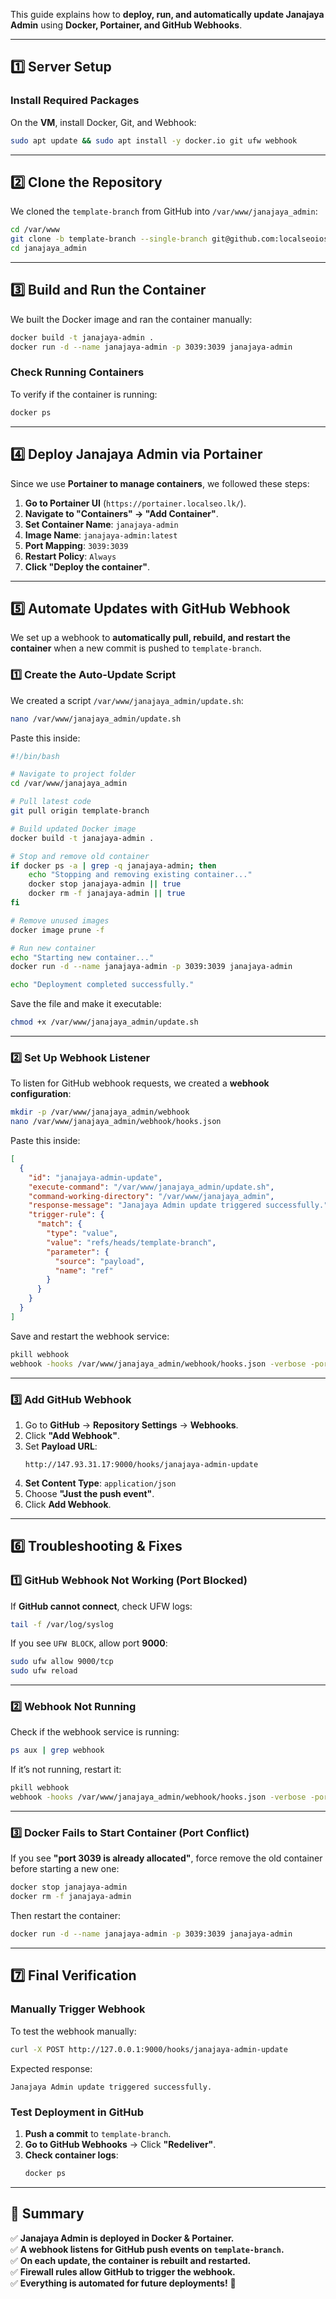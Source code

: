 

This guide explains how to **deploy, run, and automatically update Janajaya Admin** using **Docker, Portainer, and GitHub Webhooks**.

---

## **1️⃣ Server Setup**
### **Install Required Packages**
On the **VM**, install Docker, Git, and Webhook:
```bash
sudo apt update && sudo apt install -y docker.io git ufw webhook
```

---

## **2️⃣ Clone the Repository**
We cloned the `template-branch` from GitHub into `/var/www/janajaya_admin`:
```bash
cd /var/www
git clone -b template-branch --single-branch git@github.com:localseoios/janajaya_admin.git
cd janajaya_admin
```

---

## **3️⃣ Build and Run the Container**
We built the Docker image and ran the container manually:
```bash
docker build -t janajaya-admin .
docker run -d --name janajaya-admin -p 3039:3039 janajaya-admin
```

### **Check Running Containers**
To verify if the container is running:
```bash
docker ps
```

---

## **4️⃣ Deploy Janajaya Admin via Portainer**
Since we use **Portainer to manage containers**, we followed these steps:
1. **Go to Portainer UI** (`https://portainer.localseo.lk/`).
2. **Navigate to "Containers" → "Add Container"**.
3. **Set Container Name**: `janajaya-admin`
4. **Image Name**: `janajaya-admin:latest`
5. **Port Mapping**: `3039:3039`
6. **Restart Policy**: `Always`
7. **Click "Deploy the container"**.

---

## **5️⃣ Automate Updates with GitHub Webhook**
We set up a webhook to **automatically pull, rebuild, and restart the container** when a new commit is pushed to `template-branch`.

### **1️⃣ Create the Auto-Update Script**
We created a script `/var/www/janajaya_admin/update.sh`:
```bash
nano /var/www/janajaya_admin/update.sh
```
Paste this inside:
```bash
#!/bin/bash

# Navigate to project folder
cd /var/www/janajaya_admin

# Pull latest code
git pull origin template-branch

# Build updated Docker image
docker build -t janajaya-admin .

# Stop and remove old container
if docker ps -a | grep -q janajaya-admin; then
    echo "Stopping and removing existing container..."
    docker stop janajaya-admin || true
    docker rm -f janajaya-admin || true
fi

# Remove unused images
docker image prune -f

# Run new container
echo "Starting new container..."
docker run -d --name janajaya-admin -p 3039:3039 janajaya-admin

echo "Deployment completed successfully."
```
Save the file and make it executable:
```bash
chmod +x /var/www/janajaya_admin/update.sh
```

---

### **2️⃣ Set Up Webhook Listener**
To listen for GitHub webhook requests, we created a **webhook configuration**:
```bash
mkdir -p /var/www/janajaya_admin/webhook
nano /var/www/janajaya_admin/webhook/hooks.json
```
Paste this inside:
```json
[
  {
    "id": "janajaya-admin-update",
    "execute-command": "/var/www/janajaya_admin/update.sh",
    "command-working-directory": "/var/www/janajaya_admin",
    "response-message": "Janajaya Admin update triggered successfully.",
    "trigger-rule": {
      "match": {
        "type": "value",
        "value": "refs/heads/template-branch",
        "parameter": {
          "source": "payload",
          "name": "ref"
        }
      }
    }
  }
]
```
Save and restart the webhook service:
```bash
pkill webhook
webhook -hooks /var/www/janajaya_admin/webhook/hooks.json -verbose -port 9000 &
```

---

### **3️⃣ Add GitHub Webhook**
1. Go to **GitHub** → **Repository Settings** → **Webhooks**.
2. Click **"Add Webhook"**.
3. Set **Payload URL**:
   ```
   http://147.93.31.17:9000/hooks/janajaya-admin-update
   ```
4. **Set Content Type**: `application/json`
5. Choose **"Just the push event"**.
6. Click **Add Webhook**.

---

## **6️⃣ Troubleshooting & Fixes**
### **1️⃣ GitHub Webhook Not Working (Port Blocked)**
If **GitHub cannot connect**, check UFW logs:
```bash
tail -f /var/log/syslog
```
If you see `UFW BLOCK`, allow port **9000**:
```bash
sudo ufw allow 9000/tcp
sudo ufw reload
```

---

### **2️⃣ Webhook Not Running**
Check if the webhook service is running:
```bash
ps aux | grep webhook
```
If it’s not running, restart it:
```bash
pkill webhook
webhook -hooks /var/www/janajaya_admin/webhook/hooks.json -verbose -port 9000 &
```

---

### **3️⃣ Docker Fails to Start Container (Port Conflict)**
If you see **"port 3039 is already allocated"**, force remove the old container before starting a new one:
```bash
docker stop janajaya-admin
docker rm -f janajaya-admin
```
Then restart the container:
```bash
docker run -d --name janajaya-admin -p 3039:3039 janajaya-admin
```

---

## **7️⃣ Final Verification**
### **Manually Trigger Webhook**
To test the webhook manually:
```bash
curl -X POST http://127.0.0.1:9000/hooks/janajaya-admin-update
```
Expected response:
```
Janajaya Admin update triggered successfully.
```

### **Test Deployment in GitHub**
1. **Push a commit** to `template-branch`.
2. **Go to GitHub Webhooks** → Click **"Redeliver"**.
3. **Check container logs**:
   ```bash
   docker ps
   ```

---

## **📌 Summary**
✅ **Janajaya Admin is deployed in Docker & Portainer.**  
✅ **A webhook listens for GitHub push events on `template-branch`.**  
✅ **On each update, the container is rebuilt and restarted.**  
✅ **Firewall rules allow GitHub to trigger the webhook.**  
✅ **Everything is automated for future deployments!** 🚀  

